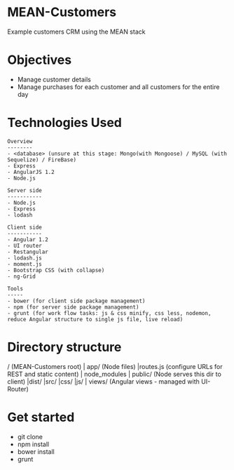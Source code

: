 MEAN-Customers
============
Example customers CRM using the MEAN stack

Objectives
==========

- Manage customer details
- Manage purchases for each customer and all customers for the entire day

Technologies Used
=================

	Overview
	--------
	- <database> (unsure at this stage: Mongo(with Mongoose) / MySQL (with Sequelize) / FireBase)
	- Express
	- AngularJS 1.2
	- Node.js

	Server side
	-----------
	- Node.js
	- Express
	- lodash

	Client side
	-----------
	- Angular 1.2
	- UI router
	- Restangular
	- lodash.js
	- moment.js
	- Bootstrap CSS (with collapse)
	- ng-Grid

	Tools
	-----
	- bower (for client side package management)
	- npm (for server side package management)
	- grunt (for work flow tasks: js & css minify, css less, nodemon, reduce Angular structure to single js file, live reload)

Directory structure
===================
/ (MEAN-Customers root)
| app/ (Node files)
  |routes.js (configure URLs for REST and static content)
| node_modules
| public/ (Node serves this dir to client)
  |dist/
  |src/
  |css/
  |js/
| views/ (Angular views - managed with UI-Router)

Get started
===========
- git clone
- npm install
- bower install
- grunt

